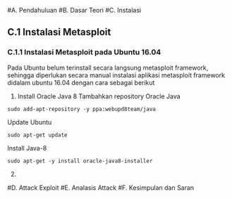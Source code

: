 #A. Pendahuluan
#B. Dasar Teori
#C. Instalasi
## C.1 Instalasi Metasploit
### C.1.1 Instalasi Metasploit pada Ubuntu 16.04
Pada Ubuntu belum terinstall secara langsung metasploit framework, sehingga diperlukan secara manual instalasi aplikasi metasploit framework didalam ubuntu 16.04 dengan cara sebagai berikut 

1. Install Oracle Java 8
Tambahkan repository Oracle Java
```
sudo add-apt-repository -y ppa:webupd8team/java
```
Update Ubuntu
```
sudo apt-get update
```
Install Java-8
```
sudo apt-get -y install oracle-java8-installer
```

2. 

#D. Attack Exploit
#E. Analasis Attack
#F. Kesimpulan dan Saran
